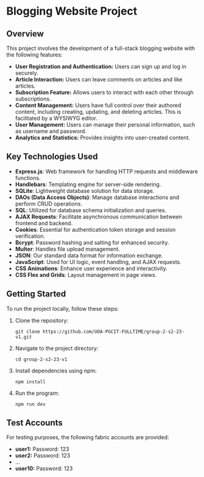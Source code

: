# Blogging Website Project

## Overview

This project involves the development of a full-stack blogging website with the following features:

- **User Registration and Authentication:** Users can sign up and log in securely.
- **Article Interaction:** Users can leave comments on articles and like articles.
- **Subscription Feature:** Allows users to interact with each other through subscriptions.
- **Content Management:** Users have full control over their authored content, including creating, updating, and deleting articles. This is facilitated by a WYSIWYG editor.
- **User Management:** Users can manage their personal information, such as username and password.
- **Analytics and Statistics:** Provides insights into user-created content.

## Key Technologies Used

- **Express.js**: Web framework for handling HTTP requests and middleware functions.
- **Handlebars**: Templating engine for server-side rendering.
- **SQLite**: Lightweight database solution for data storage.
- **DAOs (Data Access Objects)**: Manage database interactions and perform CRUD operations.
- **SQL**: Utilized for database schema initialization and queries.
- **AJAX Requests**: Facilitate asynchronous communication between frontend and backend.
- **Cookies**: Essential for authentication token storage and session verification.
- **Bcrypt**: Password hashing and salting for enhanced security.
- **Multer**: Handles file upload management.
- **JSON**: Our standard data format for information exchange.
- **JavaScript**: Used for UI logic, event handling, and AJAX requests.
- **CSS Animations**: Enhance user experience and interactivity.
- **CSS Flex and Grids**: Layout management in page views.


## Getting Started

To run the project locally, follow these steps:

1. Clone the repository:
   ```
   git clone https://github.com/UOA-PGCIT-FULLTIME/group-2-s2-23-v1.git
   ```

2. Navigate to the project directory:
   ```
   cd group-2-s2-23-v1
   ```

3. Install dependencies using npm:
   ```
   npm install
   ```

4. Run the program:
   ```
   npm run dev
   ```

## Test Accounts

For testing purposes, the following fabric accounts are provided:

- **user1:** Password: 123
- **user2:** Password: 123
- ...
- **user10:** Password: 123
